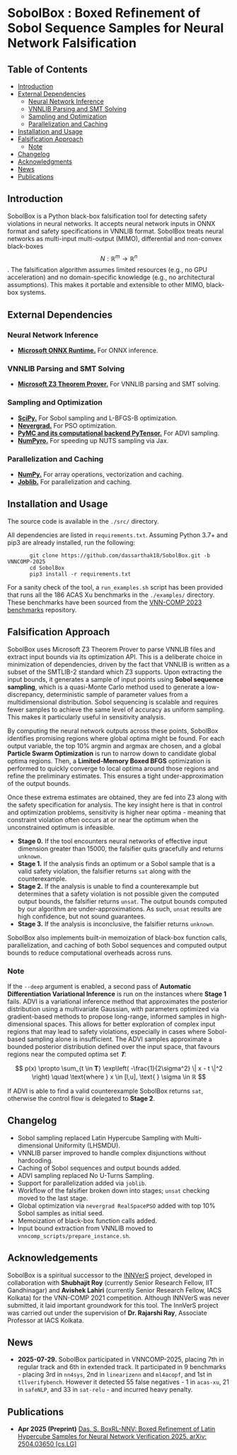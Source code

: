 # SobolBox : Boxed Refinement of Sobol Sequence Samples for Neural Network Falsification

## Table of Contents

- [Introduction](#introduction)
- [External Dependencies](#external-dependencies)
  - [Neural Network Inference](#neural-network-inference)
  - [VNNLIB Parsing and SMT Solving](#vnnlib-parsing-and-smt-solving)
  - [Sampling and Optimization](#sampling-and-optimization)
  - [Parallelization and Caching](#parallelization-and-caching)
- [Installation and Usage](#installation-and-usage)
- [Falsification Approach](#falsification-approach)
  - [Note](#note)
- [Changelog](#changelog)
- [Acknowledgments](#acknowledgements)
- [News](#news)
- [Publications](#publications)

## Introduction

SobolBox is a Python black-box falsification tool for detecting safety violations in neural networks. It accepts neural network inputs in ONNX format and safety specifications in VNNLIB format. SobolBox treats neural networks as multi-input multi-output (MIMO), differential and non-convex black-boxes $$N: ℝ^m \rightarrow ℝ^n$$. The falsification algorithm assumes limited resources (e.g., no GPU acceleration) and no domain-specific knowledge (e.g., no architectural assumptions). This makes it portable and extensible to other MIMO, black-box systems.

## External Dependencies

### Neural Network Inference

* [**Microsoft ONNX Runtime.**](https://onnxruntime.ai/) For ONNX inference.

### VNNLIB Parsing and SMT Solving

* [**Microsoft Z3 Theorem Prover.**](https://github.com/Z3Prover/z3) For VNNLIB parsing and SMT solving.

### Sampling and Optimization

* [**SciPy.**](https://scipy.org/) For Sobol sampling and L-BFGS-B optimization.
* [**Nevergrad.**](https://facebookresearch.github.io/nevergrad/) For PSO optimization.
* [**PyMC and its computational backend PyTensor.**](https://www.pymc.io/welcome.html) For ADVI sampling.
* [**NumPyro.**](https://num.pyro.ai/en/latest/index.html#introductory-tutorials) For speeding up NUTS sampling via Jax.

### Parallelization and Caching

* [**NumPy.**](https://numpy.org/) For array operations, vectorization and caching.
* [**Joblib.**](https://joblib.readthedocs.io/en/stable/) For parallelization and caching.

## Installation and Usage

The source code is available in the ``./src/`` directory.

All dependencies are listed in ``requirements.txt``. Assuming Python 3.7+ and pip3 are already installed, run the following:

 ```shell
        git clone https://github.com/dassarthak18/SobolBox.git -b VNNCOMP-2025
        cd SobolBox
        pip3 install -r requirements.txt
  ```
For a sanity check of the tool, a ``run_examples.sh`` script has been provided that runs all the 186 ACAS Xu benchmarks in the ``./examples/`` directory. These benchmarks have been sourced from the [VNN-COMP 2023 benchmarks](https://github.com/ChristopherBrix/vnncomp2023_benchmarks) repository.

## Falsification Approach

SobolBox uses Microsoft Z3 Theorem Prover to parse VNNLIB files and extract input bounds via its optimization API. This is a deliberate choice in minimization of dependencies, driven by the fact that VNNLIB is written as a subset of the SMTLIB-2 standard which Z3 supports. Upon extracting the input bounds, it generates a sample of input points using **Sobol sequence sampling**, which is a quasi-Monte Carlo method used to generate a low-discrepancy, deterministic sample of parameter values from a multidimensional distribution. Sobol sequencing is scalable and requires fewer samples to achieve the same level of accuracy as uniform sampling. This makes it particularly useful in sensitivity analysis.

By computing the neural network outputs across these points, SobolBox identifies promising regions where global optima might be found. For each output variable, the top 10% argmin and argmax are chosen, and a global **Particle Swarm Optimization** is run to narrow down to candidate global optima regions. Then, a **Limited-Memory Boxed BFGS** optimization is performed to quickly converge to local optima around those regions and refine the preliminary estimates. This ensures a tight under-approximation of the output bounds.

Once these extrema estimates are obtained, they are fed into Z3 along with the safety specification for analysis. The key insight here is that in control and optimization problems, sensitivity is higher near optima - meaning that constraint violation often occurs at or near the optimum when the unconstrained optimum is infeasible. 

* **Stage 0.** If the tool encounters neural networks of effective input dimension greater than 15000, the falsifier quits gracefully and returns ``unknown``.
* **Stage 1.** If the analysis finds an optimum or a Sobol sample that is a valid safety violation, the falsifier returns ``sat`` along with the counterexample.
* **Stage 2.** If the analysis is unable to find a counterexample but determines that a safety violation is not possible given the computed output bounds, the falsifier returns ``unsat``. The output bounds computed by our algorithm are under-approximations. As such, ``unsat`` results are high confidence, but not sound guarantees.
* **Stage 3.** If the analysis is inconclusive, the falsifier returns ``unknown``.

SobolBox also implements built-in memoization of black-box function calls, parallelization, and caching of both Sobol sequences and computed output bounds to reduce computational overheads across runs.

### Note

If the ``--deep`` argument is enabled, a second pass of **Automatic Differentiation Variational Inference** is run on the instances where **Stage 1** fails. ADVI is a variational inference method that approximates the posterior distribution using a multivariate Gaussian, with parameters optimized via gradient-based methods to propose long-range, informed samples in high-dimensional spaces. This allows for better exploration of complex input regions that may lead to safety violations, especially in cases where Sobol-based sampling alone is insufficient. The ADVI samples approximate a bounded posterior distribution defined over the input space, that favours regions near the computed optima set $𝐓$:

$$
p(x) \propto \sum_{t \in 𝐓} \exp\left( -\frac{1}{2\sigma^2} \| x - t \|^2 \right)
\quad \text{where } x \in [l,u], \text{ } \sigma \in ℝ
$$

If ADVI is able to find a valid counterexample SobolBox returns ``sat``, otherwise the control flow is delegated to **Stage 2**.

## Changelog

*  Sobol sampling replaced Latin Hypercube Sampling with Multi-dimensional Uniformity (LHSMDU).
*  VNNLIB parser improved to handle complex disjunctions without hardcoding.
*  Caching of Sobol sequences and output bounds added.
*  ADVI sampling replaced No U-Turns Sampling.
*  Support for parallelization added via ``joblib``.
*  Workflow of the falsifier broken down into stages; ``unsat`` checking moved to the last stage.
*  Global optimization via ``nevergrad RealSpacePSO`` added with top 10% Sobol samples as initial seed.
*  Memoization of black-box function calls added.
*  Input bound extraction from VNNLIB moved to ``vnncomp_scripts/prepare_instance.sh``.

## Acknowledgements

SobolBox is a spiritual successor to the [INNVerS](https://github.com/iacs-csu-2020/INNVerS) project, developed in collaboration with **Shubhajit Roy** (currently Senior Research Fellow, IIT Gandhinagar) and **Avishek Lahiri** (currently Senior Research Fellow, IACS Kolkata) for the VNN-COMP 2021 competition. Although INNVerS was never submitted, it laid important groundwork for this tool. The InnVerS project was carried out under the supervision of **Dr. Rajarshi Ray**, Associate Professor at IACS Kolkata.

## News

* **2025-07-29.** SobolBox participated in VNNCOMP-2025, placing 7th in regular track and 6th in extended track. It participated in 9 benchmarks - placing 3rd in ``nn4sys``, 2nd in ``linearizenn`` and ``ml4acopf``, and 1st in ``tllverifybench``. However it detected 55 false negatives - 1 in ``acas-xu``, 21 in ``safeNLP``, and 33 in ``sat-relu`` - and incurred heavy penalty.

## Publications

* **Apr 2025 (Preprint)** [Das, S. BoxRL-NNV: Boxed Refinement of Latin Hypercube Samples for Neural Network Verification 2025. arXiv: 2504.03650 [cs.LG]](https://arxiv.org/abs/2504.03650)
